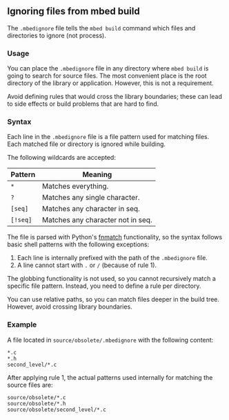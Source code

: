 ## Ignoring files from mbed build

The `.mbedignore` file tells the `mbed build` command which files and directories to ignore (not process).

### Usage
You can place the `.mbedignore` file in any directory where `mbed build` is going to search for source files. The most convenient place is the root directory of the library or application. However, this is not a requirement.

Avoid defining rules that would cross the library boundaries; these can lead to side effects or build problems that are hard to find.

### Syntax

Each line in the `.mbedignore` file is a file pattern used for matching files. Each matched file or directory is ignored while building.

The following wildcards are accepted:

|Pattern | Meaning|
|--------|--------|
| `*` | Matches everything. |
| `?` | Matches any single character. |
| `[seq]` | Matches any character in seq. |
| `[!seq]` | Matches any character not in seq. |

The file is parsed with Python's [fnmatch](https://docs.python.org/2/library/fnmatch.html) functionality, so the syntax follows basic shell patterns with the following exceptions:

1. Each line is internally prefixed with the path of the `.mbedignore` file.
2. A line cannot start with `.` or `/` (because of rule 1).

The globbing functionality is not used, so you cannot recursively match a specific file pattern. Instead, you need to define a rule per directory.

You can use relative paths, so you can match files deeper in the build tree. However, avoid crossing library boundaries.

### Example

A file located in `source/obsolete/.mbedignore` with the following content:

```
*.c
*.h
second_level/*.c
```

After applying rule 1, the actual patterns used internally for matching the source files are:

```
source/obsolete/*.c
source/obsolete/*.h
source/obsolete/second_level/*.c
```
